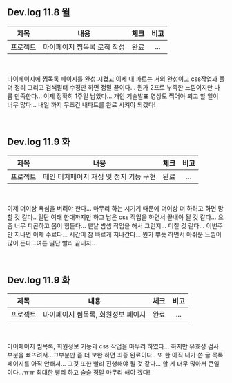 ## Dev.log 11.8 월

  |제목|내용|체크|비고|
|:------:|:------:|:------:|:------:|
|프로젝트|마이페이지 찜목록 로직 작성|완료|...|


<br />

마이페이지에 찜목록 페이지를 완성 시켰고 이제 내 파트는 거의 완성이고 css작업과 폴더 정리 그리고 검색필터 수정만 하면 정말 끝이다... 뭔가 2프로 부족한 느낌이지만 나름 만족한다... 이제 정확히 1주일 남았다... 개인 기술발표 영상도 찍어야 되고 할 일이 너무 많다... 내일 까지 무조건 내파트를 완료 시켜야 되겠다!

<br />

## Dev.log 11.9 화

  |제목|내용|체크|비고|
|:------:|:------:|:------:|:------:|
|프로젝트|메인 터치페이지 재싱 및 정지 기능 구현|완료|...|


<br />

이제 더이상 욕심을 버려야 한다... 마무리 하는 시기기 때문에 더이상 더 하려고 하면 망할 것 같다.. 일단 여태 한대까지만 하고 남은 css 작업을 하면서 끝내야 될 것 같다... 요즘 너무 피곤하고 몸이 힘들다... 맨날 밤셈 작업을 해서 그런지... 미칠 것 같다... 이번주만 지나면 이제 수료다... 시간이 참 빠르게 지나간다... 뭔가 뿌듯 하면서 아쉬운 느낌이 많이 든다...여튼 일단 빨리 끝내자..


<br />

## Dev.log 11.9 화

  |제목|내용|체크|비고|
|:------:|:------:|:------:|:------:|
|프로젝트|마이페이지 찜목록, 회원정보 페이지|완료|...|


<br />

마이페이지 찜목록, 회원정보 기능과 css 작업을 마무리 하였다... 하지만 유효성 검사 부분을 빠뜨려서...그부분만 좀 더 보완 하면 최종 완료이다.. 또 한 아직 내가 쓴 글 목록 페이지를 아직 안해서... 그것 또한 빨리 진행해야 될 것 같다... 할 게 너무 많아서 큰일이다...ㅠㅠ 최대한 빨리 하고 슬슬 정말 마무리 해야 겠다!


<br />